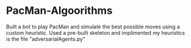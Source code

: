 # PacMan-Algoorithms
Built a bot to play PacMan and simulate the best possible moves using a custom heuristic. Used a pre-built skeleton and implimented my heuristics is the file "adversarialAgents.py"
